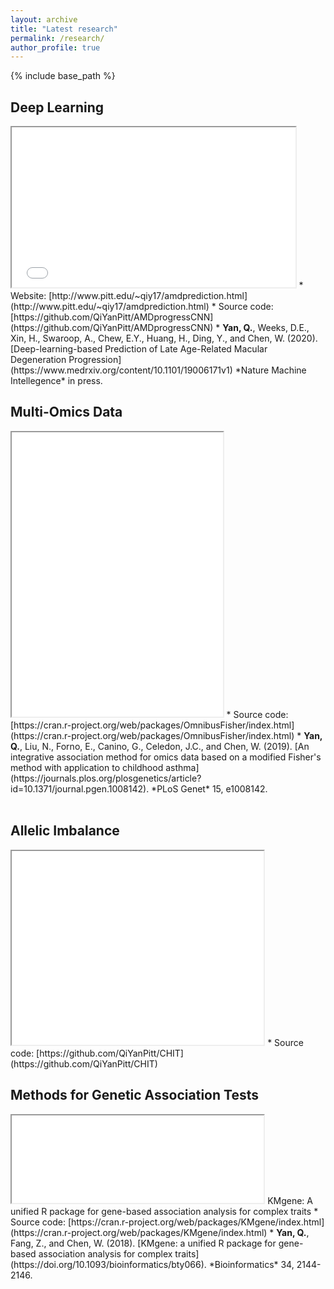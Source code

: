 ```yaml
---
layout: archive
title: "Latest research"
permalink: /research/
author_profile: true
---
```


{% include base_path %}

Deep Learning
-
<iframe src="/images/Fig1.pdf#toolbar=0" width="90%" height="256px"></iframe>
* Website: [http://www.pitt.edu/~qiy17/amdprediction.html](http://www.pitt.edu/~qiy17/amdprediction.html)
* Source code: [https://github.com/QiYanPitt/AMDprogressCNN](https://github.com/QiYanPitt/AMDprogressCNN)
* <b>Yan, Q.</b>, Weeks, D.E., Xin, H., Swaroop, A., Chew, E.Y., Huang, H., Ding, Y., and Chen, W. (2020). [Deep-learning-based Prediction of Late Age-Related Macular Degeneration Progression](https://www.medrxiv.org/content/10.1101/19006171v1) *Nature Machine Intellegence* in press.

Multi-Omics Data
-
<iframe src="/files/Omnibus.pdf#toolbar=0" width="67%" height="455px"></iframe>
* Source code: [https://cran.r-project.org/web/packages/OmnibusFisher/index.html](https://cran.r-project.org/web/packages/OmnibusFisher/index.html)
* <b>Yan, Q.</b>, Liu, N., Forno, E., Canino, G., Celedon, J.C., and Chen, W. (2019). [An integrative association method for omics data based on a modified Fisher's method with application to childhood asthma](https://journals.plos.org/plosgenetics/article?id=10.1371/journal.pgen.1008142). *PLoS Genet* 15, e1008142.
<br>
<br>

Allelic Imbalance
-
<iframe src="/files/AI.pdf#toolbar=0" width="80%" height="310px"></iframe>
* Source code: [https://github.com/QiYanPitt/CHIT](https://github.com/QiYanPitt/CHIT)

Methods for Genetic Association Tests
-
<iframe src="/images/KMgene.pdf#toolbar=0" width="80%" height="140px"></iframe>
KMgene: A unified R package for gene-based association analysis for complex traits
* Source code: [https://cran.r-project.org/web/packages/KMgene/index.html](https://cran.r-project.org/web/packages/KMgene/index.html)
* <b>Yan, Q.</b>, Fang, Z., and Chen, W. (2018). [KMgene: a unified R package for gene-based association analysis for complex traits](https://doi.org/10.1093/bioinformatics/bty066). *Bioinformatics* 34, 2144-2146.
